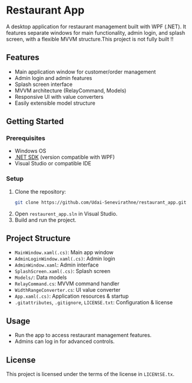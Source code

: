 # Restaurant App

A desktop application for restaurant management built with WPF (.NET). It features separate windows for main functionality, admin login, and splash screen, with a flexible MVVM structure.This project is not fully built !!

## Features

- Main application window for customer/order management
- Admin login and admin features
- Splash screen interface
- MVVM architecture (RelayCommand, Models)
- Responsive UI with value converters
- Easily extensible model structure

## Getting Started

### Prerequisites

- Windows OS
- [.NET SDK](https://dotnet.microsoft.com/download) (version compatible with WPF)
- Visual Studio or compatible IDE

### Setup

1. Clone the repository:
   ```sh
   git clone https://github.com/Udai-Senevirathne/restaurant_app.git
   ```
2. Open `restaurent_app.sln` in Visual Studio.
3. Build and run the project.

## Project Structure

- `MainWindow.xaml(.cs)`: Main app window
- `AdminLoginWindow.xaml(.cs)`: Admin login
- `AdminWindow.xaml`: Admin interface
- `SplashScreen.xaml(.cs)`: Splash screen
- `Models/`: Data models
- `RelayCommand.cs`: MVVM command handler
- `WidthRangeConverter.cs`: UI value converter
- `App.xaml(.cs)`: Application resources & startup
- `.gitattributes`, `.gitignore`, `LICENSE.txt`: Configuration & license

## Usage

- Run the app to access restaurant management features.
- Admins can log in for advanced controls.

## License

This project is licensed under the terms of the license in `LICENtSE.tx`.

